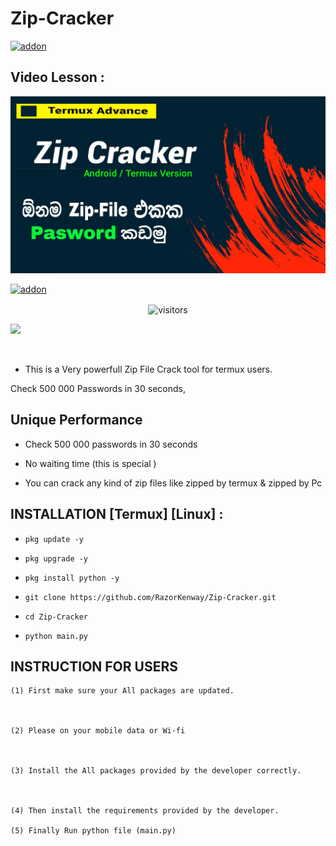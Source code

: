 # Zip-Cracker 

<a href="https://github.com/RazorKenway"><img title="addon" src="https://img.shields.io/badge/RazorKenway-Zip Cracker-brightgreen?style=for-the-badge&logo=appveyor"></a>

## Video Lesson : 

<img src="Zip-Cracker.png"/>

<p align="center">

<a href="https://github.com/RazorKenway"><img title="addon" src="https://img.shields.io/badge/Razor Kenway-R Bomber-blueviolet?style=for-the-badge&logo=appveyor"></a>

<p align="center">

<img align="center" alt="visitors" src="https://visitor-badge.glitch.me/badge?page_id=RazorKenway" />

<br>

<a href="https://hits.seeyoufarm.com"><img src="https://hits.seeyoufarm.com/api/count/incr/badge.svg?url=https%3A%2F%2Fgithub.com%2FRazorKenway&count_bg=%2379C83D&title_bg=%23555555&icon=&icon_color=%23E7E7E7&title=hits&edge_flat=false"/></a>

</p>

<br>

* This is a Very powerfull Zip File Crack tool for termux users.

Check 500 000 Passwords in 30 seconds, 

## Unique Performance 

* Check 500 000 passwords in 30 seconds

* No waiting time (this is special )

* You can crack any kind of zip files like zipped by termux & zipped by Pc

## INSTALLATION [Termux] [Linux] :

* `pkg update -y`

* `pkg upgrade -y`

* `pkg install python -y`

* `git clone https://github.com/RazorKenway/Zip-Cracker.git`

* `cd Zip-Cracker`

* `python main.py`

## INSTRUCTION FOR USERS

    

    (1) First make sure your All packages are updated.

        

    (2) Please on your mobile data or Wi-fi 

    

    (3) Install the All packages provided by the developer correctly.

        

    (4) Then install the requirements provided by the developer.

    (5) Finally Run python file (main.py)

         
